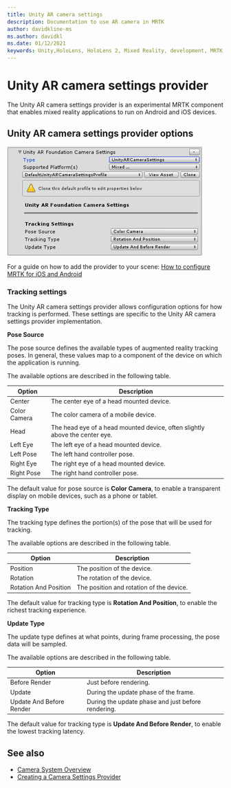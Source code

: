 ```yaml
---
title: Unity AR camera settings
description: Documentation to use AR camera in MRTK
author: davidkline-ms
ms.author: davidkl
ms.date: 01/12/2021
keywords: Unity,HoloLens, HoloLens 2, Mixed Reality, development, MRTK, AR Camera,
---
```


# Unity AR camera settings provider

The Unity AR camera settings provider is an experimental MRTK component that enables mixed reality applications to run on Android and iOS devices.

## Unity AR camera settings provider options

![Unity AR camera settings configuration](../images/camera-system/UnityArSettingsConfiguration.png)

For a guide on how to add the provider to your scene: [How to configure MRTK for iOS and Android](../../supported-devices/using-ar-foundation.md)

### Tracking settings

The Unity AR camera settings provider allows configuration options for how tracking is performed. These settings are specific to the Unity AR camera settings provider implementation.

**Pose Source**

The pose source defines the available types of augmented reality tracking poses. In general, these values map to a component of the device on which the application is running.

The available options are described in the following table.

| Option | Description |
| --- | --- |
| Center | The center eye of a head mounted device. |
| Color Camera | The color camera of a mobile device. |
| Head | The head eye of a head mounted device, often slightly above the center eye. |
| Left Eye | The left eye of a head mounted device. |
| Left Pose | The left hand controller pose. |
| Right Eye | The right eye of a head mounted device. |
| Right Pose | The right hand controller pose. |

The default value for pose source is **Color Camera**, to enable a transparent display on mobile devices, such as a phone or tablet.

**Tracking Type**

The tracking type defines the portion(s) of the pose that will be used for tracking.

The available options are described in the following table.

| Option | Description |
| --- | --- |
| Position | The position of the device. |
| Rotation | The rotation of the device. |
| Rotation And Position | The position and rotation of the device. |

The default value for tracking type is **Rotation And Position**, to enable the richest tracking experience.

**Update Type**

The update type defines at what points, during frame processing, the pose data will be sampled.

The available options are described in the following table.

| Option | Description |
| --- | --- |
| Before Render | Just before rendering. |
| Update | During the update phase of the frame. |
| Update And Before Render | During the update phase and just before rendering. |

The default value for tracking type is **Update And Before Render**, to enable the lowest tracking latency.

## See also

- [Camera System Overview](camera-system-overview.md)
- [Creating a Camera Settings Provider](create-settings-provider.md)
